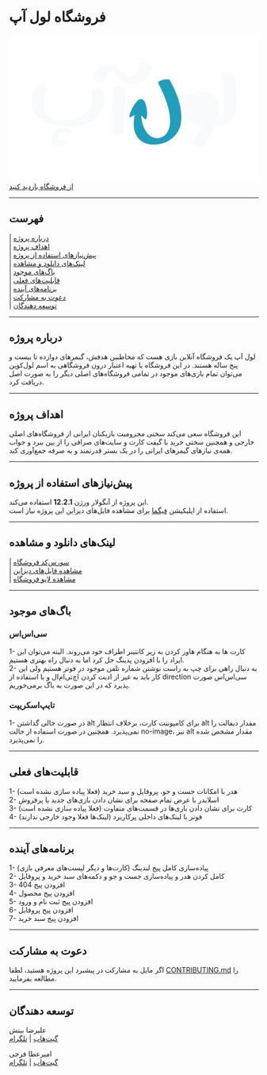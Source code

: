 # فروشگاه لول آپ

![level up](src/assets/logo/logo-light.svg)
[از فروشگاه بازدید کنید](https://star-academy.github.io/Summer1401-FE-Team03/)

---

## فهرست

| [درباره پروژه](#درباره-پروژه)  
| [اهداف پروژه](#اهداف-پروژه)  
| [پیش‌نیازهای استفاده از پروژه](#پیش‌نیازهای-استفاده-از-پروژه)  
| [لینک‌های دانلود و مشاهده](#لینک‌های-دانلود-و-مشاهده)  
| [باگ‌های موجود](#باگ‌های-موجود)  
| [قابلیت‌های فعلی](#قابلیت‌های-فعلی)  
| [برنامه‌های آینده](#برنامه‌های-آینده)  
| [دعوت به مشارکت](#دعوت-به-مشارکت)  
| [توسعه دهندگان](#توسعه-دهندگان)

---

## درباره پروژه

لول آپ یک فروشگاه آنلاین بازی هست که مخاطبین هدفش، گیمرهای دوازده تا بیست و پنج ساله هستند. در این فروشگاه با تهیه اعتبار درون فروشگاهی به اسم لول‌کوین می‌توان تمام بازی‌های موجود در تمامی فروشگاه‌های اصلی دیگر را به صورت اصل دریافت کرد.

---

## اهداف پروژه

این فروشگاه سعی می‌کند سختی محرومیت بازیکنان ایرانی از فروشگاه‌های اصلی خارجی و همچنین سختی خرید با گیفت کارت و سایت‌های صرافی را از بین ببرد و جواب همه‌ی نیازهای گیمرهای ایرانی را در یک بستر قدرتمند و به صرفه جمع‌آوری کند.

---

## پیش‌نیازهای استفاده از پروژه

این پروژه از آنگولار ورژن **12.2.1** استفاده می‌کند.  
استفاده از اپلیکیشن [فیگما](https://figma.com) برای مشاهده فایل‌های دیزاین این پروژه نیاز است.

---

## لینک‌های دانلود و مشاهده

| [سورس‌کد فروشگاه](https://github.com/Star-Academy/Summer1401-FE-Team03)  
| [مشاهده فایل‌های دیزاین](https://www.figma.com/file/8HrEFNO32c3rnd2Y86na5i/level-up?node-id=0%3A1)  
| [مشاهده لایو فروشگاه](https://star-academy.github.io/Summer1401-FE-Team03/)


---

## باگ‌های موجود

### سی‌اس‌اس

1- کارت ها به هنگام هاور کردن به زیر کانتینر اطراف خود می‌روند. البته می‌توان این ایراد را با افزودن پدینگ حل کرد اما به دنبال راه بهتری هستیم.  
2- به دنبال راهی برای چپ به راست نوشتن شماره تلفن موجود در فوتر هستیم ولی این کار باید به غیر از ادیت کردن اچ‌تی‌ام‌ال و با استفاده از direction سی‌اس‌اس صورت پذیرد که در این صورت به باگ برمی‌خوریم.

### تایپ‌اسکریپت

1- در صورت خالی گذاشتن alt برای کامپوننت کارت، برخلاف انتظار alt مقدار دیفالت را نمی‌پذیرد. همچنین در صورت استفاده از حالت no-image، نیز alt مقدار مشخص شده را نمی‌پذیرد.

---

## قابلیت‌های فعلی

1- هدر با امکانات جست و جو، پروفایل و سبد خرید (فعلا پیاده سازی نشده است)  
2- اسلایدر با عرض تمام صفحه برای نشان دادن بازی‌های جدید یا پرفروش  
3- کارت برای نشان دادن بازی‌ها در قسمت‌های متفاوت (فعلا پیاده سازی نشده است)  
4- فوتر با لینک‌های داخلی پرکاربرد (لینک‌ها فعلا وجود خارجی ندارند)

---

## برنامه‌های آینده

1- پیاده‌سازی کامل پیج لندینگ (کارت‌ها و دیگر لیست‌های معرفی بازی)  
2- کامل کردن هدر و پیاده‌سازی جست و جو و دکمه‌های سبد خرید و پروفایل  
3- افزودن پیج 404  
4- افزودن پیج محصول  
5- افزودن پیج ثبت نام و ورود  
6- افزودن پیج پروفایل  
7- افزودن پیج سبد خرید

---

## دعوت به مشارکت

اگر مایل به مشارکت در پیشبرد این پروژه هستید، لطفا [CONTRIBUTING.md](/CONTRIBUTING.md) را مطالعه بفرمایید.

---

## توسعه دهندگان

علیرضا بینش  
[گیت‌هاب](https://github.com/Alirezab-2000) | [تلگرام](https://t.me/ARBinesh)

امیرعطا فرجی  
[گیت‌هاب](https://github.com/AtaReversei) | [تلگرام](https://t.me/AtaReversei)
